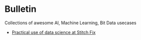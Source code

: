 # Bulletin
Collections of awesome AI, Machine Learning, Bit Data usecases 

- [Practical use of data science at Stitch Fix](http://algorithms-tour.stitchfix.com/)
